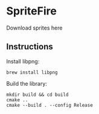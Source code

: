 # SpriteFire

Download sprites here

## Instructions

Install libpng:

```
brew install libpng
```

Build the library:

```
mkdir build && cd build
cmake ..
cmake --build . --config Release
```
